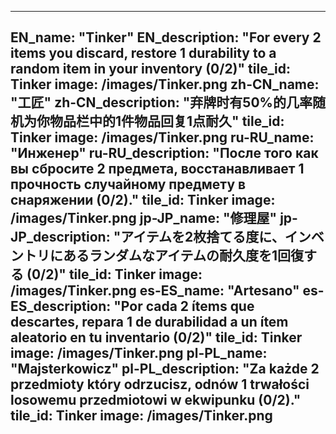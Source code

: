---

EN_name: "Tinker"
EN_description: "For every 2 items you discard, restore 1 durability to a random item in your inventory (0/2)"
tile_id: Tinker
image: /images/Tinker.png
zh-CN_name: "工匠"
zh-CN_description: "弃牌时有50%的几率随机为你物品栏中的1件物品回复1点耐久"
tile_id: Tinker
image: /images/Tinker.png
ru-RU_name: "Инженер"
ru-RU_description: "После того как вы сбросите 2 предмета, восстанавливает 1 прочность случайному предмету в снаряжении (0/2)."
tile_id: Tinker
image: /images/Tinker.png
jp-JP_name: "修理屋"
jp-JP_description: "アイテムを2枚捨てる度に、インベントリにあるランダムなアイテムの耐久度を1回復する (0/2)"
tile_id: Tinker
image: /images/Tinker.png
es-ES_name: "Artesano"
es-ES_description: "Por cada 2 ítems que descartes, repara 1 de durabilidad a un ítem aleatorio en tu inventario (0/2)"
tile_id: Tinker
image: /images/Tinker.png
pl-PL_name: "Majsterkowicz"
pl-PL_description: "Za każde 2 przedmioty który odrzucisz, odnów 1 trwałości losowemu przedmiotowi w ekwipunku (0/2)."
tile_id: Tinker
image: /images/Tinker.png
---